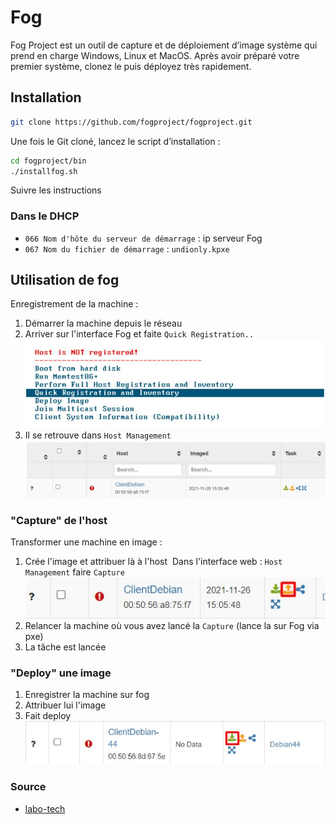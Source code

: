 # Fog

Fog Project est un outil de capture et de déploiement d’image système qui prend en charge Windows, Linux et MacOS. Après avoir préparé votre premier système, clonez le puis déployez très rapidement.

## Installation 

```bash
git clone https://github.com/fogproject/fogproject.git
```

Une fois le Git cloné, lancez le script d’installation :

```bash
cd fogproject/bin
./installfog.sh
```

Suivre les instructions 

### Dans le DHCP
- `066 Nom d'hôte du serveur de démarrage` : ip serveur Fog 
- `067 Nom du fichier de démarrage` : `undionly.kpxe`

## Utilisation de fog 

Enregistrement de la machine :

1. Démarrer la machine depuis le réseau
2. Arriver sur l'interface Fog et faite `Quick Registration..` ![fog register](images/fogRegister.jpg)
4. Il se retrouve dans `Host Management` ![website Host management](images/fogRegisterWebsite.jpg)

### "Capture" de l'host

Transformer une machine en image :

1. Crée l'image et attribuer là à l'host
 Dans l'interface web : `Host Management` faire `Capture` ![Capture fog](images/fogCapture.jpg)
2. Relancer la machine où vous avez lancé la `Capture` (lance la sur Fog via pxe)
3. La tâche est lancée

### "Deploy" une image

1. Enregistrer la machine sur fog
2. Attribuer lui l'image
3. Fait deploy![deploy Fog](images/fogDeploy.jpg)
   

### Source
- [labo-tech](https://labo-tech.fr/base-de-connaissance/comment-installer-fog-sur-debian-9/)
